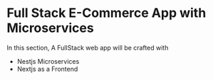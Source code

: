 # Full Stack E-Commerce App with Microservices

In this section, A FullStack web app will be crafted with

- Nestjs Microservices
- Nextjs as a Frontend

